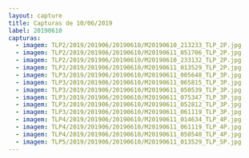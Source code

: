 ```yaml
---
layout: capture
title: Capturas de 10/06/2019
label: 20190610
capturas:
  - imagem: TLP2/2019/201906/20190610/M20190610_213233_TLP_2P.jpg
  - imagem: TLP2/2019/201906/20190610/M20190611_051706_TLP_2P.jpg
  - imagem: TLP2/2019/201906/20190610/M20190610_233132_TLP_2P.jpg
  - imagem: TLP2/2019/201906/20190610/M20190611_013529_TLP_2P.jpg
  - imagem: TLP3/2019/201906/20190610/M20190611_005648_TLP_3P.jpg
  - imagem: TLP3/2019/201906/20190610/M20190611_065815_TLP_3P.jpg
  - imagem: TLP3/2019/201906/20190610/M20190611_050539_TLP_3P.jpg
  - imagem: TLP3/2019/201906/20190610/M20190611_075347_TLP_3P.jpg
  - imagem: TLP3/2019/201906/20190610/M20190611_052812_TLP_3P.jpg
  - imagem: TLP3/2019/201906/20190610/M20190611_061119_TLP_3P.jpg
  - imagem: TLP4/2019/201906/20190610/M20190611_014634_TLP_4P.jpg
  - imagem: TLP4/2019/201906/20190610/M20190611_061119_TLP_4P.jpg
  - imagem: TLP4/2019/201906/20190610/M20190611_050540_TLP_4P.jpg
  - imagem: TLP5/2019/201906/20190610/M20190611_013529_TLP_5P.jpg
---
```

